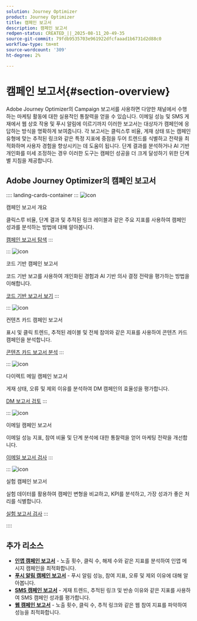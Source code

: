 ```yaml
---
solution: Journey Optimizer
product: Journey Optimizer
title: 캠페인 보고서
description: 캠페인 보고서
redpen-status: CREATED_||_2025-08-11_20-49-35
source-git-commit: 79fdb9535703e961922dfcfaaad1b6731d2d88c0
workflow-type: tm+mt
source-wordcount: '309'
ht-degree: 2%

---
```



# 캠페인 보고서{#section-overview}

Adobe Journey Optimizer의 Campaign 보고서를 사용하면 다양한 채널에서 수행하는 마케팅 활동에 대한 실용적인 통찰력을 얻을 수 있습니다. 이메일 성능 및 SMS 게재에서 웹 상호 작용 및 푸시 알림에 이르기까지 이러한 보고서는 대상자가 캠페인에 응답하는 방식을 명확하게 보여줍니다. 각 보고서는 클릭스루 비율, 게재 상태 또는 캠페인 유형에 맞는 추적된 링크와 같은 특정 지표에 중점을 두어 트렌드를 식별하고 전략을 최적화하며 사용자 경험을 향상시키는 데 도움이 됩니다. 단계 결과를 분석하거나 AI 기반 개인화를 미세 조정하는 경우 이러한 도구는 캠페인 성공을 더 크게 달성하기 위한 단계별 지침을 제공합니다.

## Adobe Journey Optimizer의 캠페인 보고서

:::: landing-cards-container
:::
![icon](https://cdn.experienceleague.adobe.com/icons/chart-line.svg)

캠페인 보고서 개요

클릭스루 비율, 단계 결과 및 추적된 링크 레이블과 같은 주요 지표를 사용하여 캠페인 성과를 분석하는 방법에 대해 알아봅니다.

[캠페인 보고서 탐색](../using/reports/campaign-global-report-cja.md)
:::

:::
![icon](https://cdn.experienceleague.adobe.com/icons/code-branch.svg)

코드 기반 캠페인 보고서

코드 기반 보고를 사용하여 개인화된 경험과 AI 기반 의사 결정 전략을 평가하는 방법을 이해합니다.

[코드 기반 보고서 보기](../using/reports/campaign-global-report-cja-code.md)
:::

:::
![icon](https://cdn.experienceleague.adobe.com/icons/list-check.svg)

컨텐츠 카드 캠페인 보고서

표시 및 클릭 트렌드, 추적된 레이블 및 전체 참여와 같은 지표를 사용하여 콘텐츠 카드 캠페인을 분석합니다.

[콘텐츠 카드 보고서 분석](../using/reports/campaign-global-report-cja-content.md)
:::

:::
![icon](https://cdn.experienceleague.adobe.com/icons/envelope.svg)

다이렉트 메일 캠페인 보고서

게재 상태, 오류 및 제외 이유를 분석하여 DM 캠페인의 효율성을 평가합니다.

[DM 보고서 검토](../using/reports/campaign-global-report-cja-direct.md)
:::

:::
![icon](https://cdn.experienceleague.adobe.com/icons/envelope-open-text.svg)

이메일 캠페인 보고서

이메일 성능 지표, 참여 비율 및 단계 분석에 대한 통찰력을 얻어 마케팅 전략을 개선합니다.

[이메일 보고서 검사](../using/reports/campaign-global-report-cja-email.md)
:::

:::
![icon](https://cdn.experienceleague.adobe.com/icons/vial.svg)

실험 캠페인 보고서

실험 데이터를 활용하여 캠페인 변형을 비교하고, KPI를 분석하고, 가장 성과가 좋은 처리를 식별합니다.

[실험 보고서 검사](../using/reports/campaign-global-report-cja-experimentation.md)
:::

::::


## 추가 리소스

- **[인앱 캠페인 보고서](../using/reports/campaign-global-report-cja-inapp.md)** - 노출 횟수, 클릭 수, 해제 수와 같은 지표를 분석하여 인앱 메시지 캠페인을 최적화합니다.
- **[푸시 알림 캠페인 보고서](../using/reports/campaign-global-report-cja-push.md)** - 푸시 알림 성능, 참여 지표, 오류 및 제외 이유에 대해 알아봅니다.
- **[SMS 캠페인 보고서](../using/reports/campaign-global-report-cja-sms.md)** - 게재 트렌드, 추적된 링크 및 반송 이유와 같은 지표를 사용하여 SMS 캠페인 성과를 평가합니다.
- **[웹 캠페인 보고서](../using/reports/campaign-global-report-cja-web.md)** - 노출 횟수, 클릭 수, 추적 링크와 같은 웹 참여 지표를 파악하여 성능을 최적화합니다.
